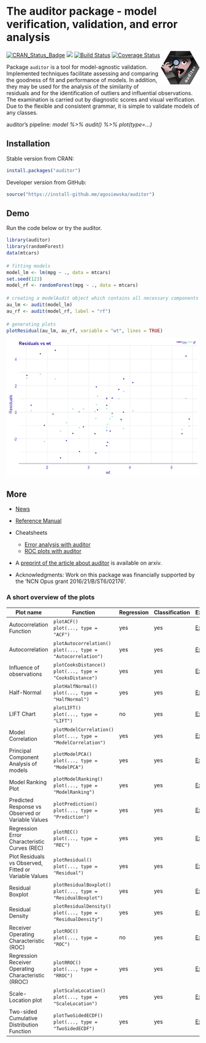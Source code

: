
# The auditor package - model verification, validation, and error analysis

<img src="materials/auditor2.png" width="20%" align="right" />

[![CRAN\_Status\_Badge](http://www.r-pkg.org/badges/version/auditor)](https://cran.r-project.org/package=auditor)
<img src="http://cranlogs.r-pkg.org/badges/grand-total/auditor" />
[![Build
Status](https://travis-ci.org/MI2DataLab/auditor.svg?branch=master)](https://travis-ci.org/MI2DataLab/auditor)
[![Coverage
Status](https://img.shields.io/codecov/c/github/mi2datalab/auditor/master.svg)](https://codecov.io/github/mi2datalab/auditor?branch=master)

Package `auditor` is a tool for model-agnostic validation. Implemented
techniques facilitate assessing and comparing the goodness of fit and
performance of models. In addition, they may be used for the analysis of
the similarity of residuals and for the identification of outliers and
influential observations. The examination is carried out by diagnostic
scores and visual verification. Due to the flexible and consistent
grammar, it is simple to validate models of any classes.

auditor’s pipeline: *model %\>% audit() %\>% plot(type=…)*

## Installation

Stable version from CRAN:

``` r
install.packages("auditor")
```

Developer version from GitHub:

``` r
source("https://install-github.me/agosiewska/auditor")
```

## Demo

Run the code below or try the auditor.

``` r
library(auditor)
library(randomForest)
data(mtcars)

# fitting models
model_lm <- lm(mpg ~ ., data = mtcars)
set.seed(123)
model_rf <- randomForest(mpg ~ ., data = mtcars)

# creating a modelAudit object which contains all necessary components required for further processing
au_lm <- audit(model_lm)
au_rf <- audit(model_rf, label = "rf")

# generating plots
plotResidual(au_lm, au_rf, variable = "wt", lines = TRUE)
```

![](README_files/figure-gfm/unnamed-chunk-3-1.png)<!-- -->

## More

  - [News](NEWS.md)

  - [Reference Manual](https://mi2datalab.github.io/auditor/)

  - Cheatsheets
    
      - [Error analysis with
        auditor](https://raw.githubusercontent.com/mi2datalab/auditor/master/materials/auditor_cheatsheet.png)
      - [ROC plots with
        auditor](https://raw.githubusercontent.com/mi2datalab/auditor/master/materials/auditor_cheatsheet_ROC.png)

  - A [preprint of the article about
    auditor](https://arxiv.org/abs/1809.07763) is available on arxiv.

  - Acknowledgments: Work on this package was financially supported by
    the ‘NCN Opus grant
2016/21/B/ST6/02176’.

### A short overview of the plots

| Plot name                                             | Function                                                              | Regression | Classification | Examples                                                                                                                                                          |
| ----------------------------------------------------- | --------------------------------------------------------------------- | ---------- | -------------- | ----------------------------------------------------------------------------------------------------------------------------------------------------------------- |
| Autocorrelation Function                              | `plotACF()` </br> `plot(..., type = "ACF")`                           | yes        | yes            | [Examples](https://mi2datalab.github.io/auditor/articles/model_residuals_audit.html#plotacf---autocorrelation-function-of-residuals)                              |
| Autocorrelation                                       | `plotAutocorrelation()` </br> `plot(..., type = "Autocorrelation")`   | yes        | yes            | [Examples](https://mi2datalab.github.io/auditor/articles/model_residuals_audit.html#plotautocorrelation---autocorrelation-of-residuals)                           |
| Influence of observations                             | `plotCooksDistance()` </br> `plot(..., type = "CooksDistance")`       | yes        | yes            | [Examples](https://mi2datalab.github.io/auditor/articles/observation_influence_audit.html#which-observations-are-outlyers)                                        |
| Half-Normal                                           | `plotHalfNormal()` </br> `plot(..., type = "HalfNormal")`             | yes        | yes            | [Examples](https://mi2datalab.github.io/auditor/articles/model_fit_audit.html)                                                                                    |
| LIFT Chart                                            | `plotLIFT()` </br> `plot(..., type = "LIFT")`                         | no         | yes            | [Examples](https://mi2datalab.github.io/auditor/articles/model_evaluation_audit.html#lift-chart)                                                                  |
| Model Correlation                                     | `plotModelCorrelation()` </br> `plot(..., type = "ModelCorrelation")` | yes        | yes            | [Examples](https://mi2datalab.github.io/auditor/articles/model_residuals_audit.html#plotmodelcorrelation---correlation-of-models)                                 |
| Principal Component Analysis of models                | `plotModelPCA()` </br> `plot(..., type = "ModelPCA")`                 | yes        | yes            | [Examples](https://mi2datalab.github.io/auditor/articles/model_residuals_audit.html#plotmodelpca---model-pca)                                                     |
| Model Ranking Plot                                    | `plotModelRanking()` </br> `plot(..., type = "ModelRanking")`         | yes        | yes            | [Examples](https://mi2datalab.github.io/auditor/articles/model_performance_audit.html)                                                                            |
| Predicted Response vs Observed or Variable Values     | `plotPrediction()` </br> `plot(..., type = "Prediction")`             | yes        | yes            | [Examples](https://mi2datalab.github.io/auditor/articles/model_residuals_audit.html#plotpredition---observed-vs-predicted)                                        |
| Regression Error Characteristic Curves (REC)          | `plotREC()` </br> `plot(..., type = "REC")`                           | yes        | yes            | [Examples](https://mi2datalab.github.io/auditor/articles/model_residuals_audit.html#plotrec---regression-error-characteristic-rec-curve)                          |
| Plot Residuals vs Observed, Fitted or Variable Values | `plotResidual()` </br> `plot(..., type = "Residual")`                 | yes        | yes            | [Examples](https://mi2datalab.github.io/auditor/articles/model_residuals_audit.html#plotresidual---plot-residuals-vs-observed-fitted-or-variable-values)          |
| Residual Boxplot                                      | `plotResidualBoxplot()` </br> `plot(..., type = "ResidualBoxplot")`   | yes        | yes            | [Examples](https://mi2datalab.github.io/auditor/articles/model_residuals_audit.html#plotresidualboxplot---boxplot-of-residuals)                                   |
| Residual Density                                      | `plotResidualDensity()` </br> `plot(..., type = "ResidualDensity")`   | yes        | yes            | [Examples](https://mi2datalab.github.io/auditor/articles/model_residuals_audit.html#plotresidualdensity---density-of-residuals)                                   |
| Receiver Operating Characteristic (ROC)               | `plotROC()` </br> `plot(..., type = "ROC")`                           | no         | yes            | [Examples](https://mi2datalab.github.io/auditor/articles/model_evaluation_audit.html#receiver-operating-characteristic-roc)                                       |
| Regression Receiver Operating Characteristic (RROC)   | `plotRROC()` </br> `plot(..., type = "RROC")`                         | yes        | yes            | [Examples](https://mi2datalab.github.io/auditor/articles/model_residuals_audit.html#plotrroc---regression-receiver-operating-characteristic-rroc)                 |
| Scale-Location plot                                   | `plotScaleLocation()` </br> `plot(..., type = "ScaleLocation")`       | yes        | yes            | [Examples](https://mi2datalab.github.io/auditor/articles/model_residuals_audit.html#plotscalelocation---scale-location-plot)                                      |
| Two-sided Cumulative Distribution Function            | `plotTwoSidedECDF()` </br> `plot(..., type = "TwoSidedECDF")`         | yes        | yes            | [Examples](https://mi2datalab.github.io/auditor/articles/model_residuals_audit.html#plottwosidedecdf---two-sided-empirical-cumulative-distribution-function-ecdf) |

